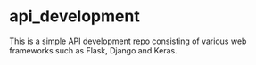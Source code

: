 # api_development

This is a simple API development repo consisting of various web frameworks such as Flask, Django and Keras.
